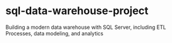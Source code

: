 # sql-data-warehouse-project
Building a modern data warehouse with SQL Server,  including ETL Processes, data modeling, and analytics
